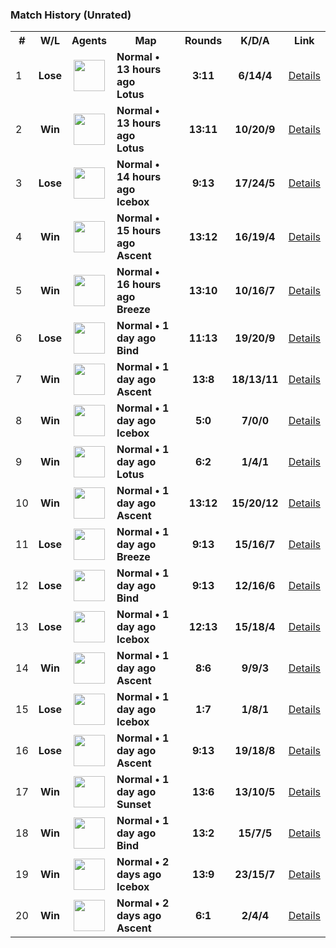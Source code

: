 <h3>Match History (Unrated)</h3>
<table>
  <tr>
    <th>#</th>
    <th>W/L</th>
    <th>Agents</th>
    <th>Map</th>
    <th>Rounds</th>
    <th>K/D/A</th>
    <th>Link</th>
  </tr><tr>
      <td>1</td>
      <td align="center">
        <b>Lose</b>
      </td><td align="center">
          <img src="https://titles.trackercdn.com/valorant-api/agents/add6443a-41bd-e414-f6ad-e58d267f4e95/displayicon.png" width="50">
        </td>
        <td>
          <b>
            Normal • 13 hours ago
            <br>
            Lotus
          </b>
        </td>
        <td align="center">
          <b>3:11</b>
        </td>
        <td align="center">
          <b>6/14/4</b>
        </td>
        <td>
          <a href="./matches/4be755d0-ed7a-4fe6-a9a8-32c07512b98e.md">
            Details
          </a>
        </td></tr><tr>
      <td>2</td>
      <td align="center">
        <b>Win</b>
      </td><td align="center">
          <img src="https://titles.trackercdn.com/valorant-api/agents/1dbf2edd-4729-0984-3115-daa5eed44993/displayicon.png" width="50">
        </td>
        <td>
          <b>
            Normal • 13 hours ago
            <br>
            Lotus
          </b>
        </td>
        <td align="center">
          <b>13:11</b>
        </td>
        <td align="center">
          <b>10/20/9</b>
        </td>
        <td>
          <a href="./matches/c677a38a-71ec-4626-84ce-646f0d433656.md">
            Details
          </a>
        </td></tr><tr>
      <td>3</td>
      <td align="center">
        <b>Lose</b>
      </td><td align="center">
          <img src="https://titles.trackercdn.com/valorant-api/agents/1dbf2edd-4729-0984-3115-daa5eed44993/displayicon.png" width="50">
        </td>
        <td>
          <b>
            Normal • 14 hours ago
            <br>
            Icebox
          </b>
        </td>
        <td align="center">
          <b>9:13</b>
        </td>
        <td align="center">
          <b>17/24/5</b>
        </td>
        <td>
          <a href="./matches/5d5305dc-aa08-47b9-a3f9-c5f1c42a07cd.md">
            Details
          </a>
        </td></tr><tr>
      <td>4</td>
      <td align="center">
        <b>Win</b>
      </td><td align="center">
          <img src="https://titles.trackercdn.com/valorant-api/agents/8e253930-4c05-31dd-1b6c-968525494517/displayicon.png" width="50">
        </td>
        <td>
          <b>
            Normal • 15 hours ago
            <br>
            Ascent
          </b>
        </td>
        <td align="center">
          <b>13:12</b>
        </td>
        <td align="center">
          <b>16/19/4</b>
        </td>
        <td>
          <a href="./matches/3c77008e-01f6-40c4-91c0-43b350c89f86.md">
            Details
          </a>
        </td></tr><tr>
      <td>5</td>
      <td align="center">
        <b>Win</b>
      </td><td align="center">
          <img src="https://titles.trackercdn.com/valorant-api/agents/117ed9e3-49f3-6512-3ccf-0cada7e3823b/displayicon.png" width="50">
        </td>
        <td>
          <b>
            Normal • 16 hours ago
            <br>
            Breeze
          </b>
        </td>
        <td align="center">
          <b>13:10</b>
        </td>
        <td align="center">
          <b>10/16/7</b>
        </td>
        <td>
          <a href="./matches/9fe88671-7a0e-4fb3-952a-14607bef5678.md">
            Details
          </a>
        </td></tr><tr>
      <td>6</td>
      <td align="center">
        <b>Lose</b>
      </td><td align="center">
          <img src="https://titles.trackercdn.com/valorant-api/agents/1dbf2edd-4729-0984-3115-daa5eed44993/displayicon.png" width="50">
        </td>
        <td>
          <b>
            Normal • 1 day ago
            <br>
            Bind
          </b>
        </td>
        <td align="center">
          <b>11:13</b>
        </td>
        <td align="center">
          <b>19/20/9</b>
        </td>
        <td>
          <a href="./matches/696f39c7-f34b-4c9c-9e72-8ab2c983fd1d.md">
            Details
          </a>
        </td></tr><tr>
      <td>7</td>
      <td align="center">
        <b>Win</b>
      </td><td align="center">
          <img src="https://titles.trackercdn.com/valorant-api/agents/1dbf2edd-4729-0984-3115-daa5eed44993/displayicon.png" width="50">
        </td>
        <td>
          <b>
            Normal • 1 day ago
            <br>
            Ascent
          </b>
        </td>
        <td align="center">
          <b>13:8</b>
        </td>
        <td align="center">
          <b>18/13/11</b>
        </td>
        <td>
          <a href="./matches/65ff14fe-4f3e-4cda-bd59-1fbac415b9d7.md">
            Details
          </a>
        </td></tr><tr>
      <td>8</td>
      <td align="center">
        <b>Win</b>
      </td><td align="center">
          <img src="https://titles.trackercdn.com/valorant-api/agents/a3bfb853-43b2-7238-a4f1-ad90e9e46bcc/displayicon.png" width="50">
        </td>
        <td>
          <b>
            Normal • 1 day ago
            <br>
            Icebox
          </b>
        </td>
        <td align="center">
          <b>5:0</b>
        </td>
        <td align="center">
          <b>7/0/0</b>
        </td>
        <td>
          <a href="./matches/54a2a381-c315-44e6-807b-d1edd747db66.md">
            Details
          </a>
        </td></tr><tr>
      <td>9</td>
      <td align="center">
        <b>Win</b>
      </td><td align="center">
          <img src="https://titles.trackercdn.com/valorant-api/agents/add6443a-41bd-e414-f6ad-e58d267f4e95/displayicon.png" width="50">
        </td>
        <td>
          <b>
            Normal • 1 day ago
            <br>
            Lotus
          </b>
        </td>
        <td align="center">
          <b>6:2</b>
        </td>
        <td align="center">
          <b>1/4/1</b>
        </td>
        <td>
          <a href="./matches/698ed63a-d0af-4e3d-8f8a-98c41d4d0258.md">
            Details
          </a>
        </td></tr><tr>
      <td>10</td>
      <td align="center">
        <b>Win</b>
      </td><td align="center">
          <img src="https://titles.trackercdn.com/valorant-api/agents/1dbf2edd-4729-0984-3115-daa5eed44993/displayicon.png" width="50">
        </td>
        <td>
          <b>
            Normal • 1 day ago
            <br>
            Ascent
          </b>
        </td>
        <td align="center">
          <b>13:12</b>
        </td>
        <td align="center">
          <b>15/20/12</b>
        </td>
        <td>
          <a href="./matches/1fe46391-685f-40aa-8550-e9f53f9bb231.md">
            Details
          </a>
        </td></tr><tr>
      <td>11</td>
      <td align="center">
        <b>Lose</b>
      </td><td align="center">
          <img src="https://titles.trackercdn.com/valorant-api/agents/a3bfb853-43b2-7238-a4f1-ad90e9e46bcc/displayicon.png" width="50">
        </td>
        <td>
          <b>
            Normal • 1 day ago
            <br>
            Breeze
          </b>
        </td>
        <td align="center">
          <b>9:13</b>
        </td>
        <td align="center">
          <b>15/16/7</b>
        </td>
        <td>
          <a href="./matches/f834a362-50f4-4528-95c9-3645e24761d7.md">
            Details
          </a>
        </td></tr><tr>
      <td>12</td>
      <td align="center">
        <b>Lose</b>
      </td><td align="center">
          <img src="https://titles.trackercdn.com/valorant-api/agents/8e253930-4c05-31dd-1b6c-968525494517/displayicon.png" width="50">
        </td>
        <td>
          <b>
            Normal • 1 day ago
            <br>
            Bind
          </b>
        </td>
        <td align="center">
          <b>9:13</b>
        </td>
        <td align="center">
          <b>12/16/6</b>
        </td>
        <td>
          <a href="./matches/b4391013-2d07-4112-97ae-ba9a0df229d5.md">
            Details
          </a>
        </td></tr><tr>
      <td>13</td>
      <td align="center">
        <b>Lose</b>
      </td><td align="center">
          <img src="https://titles.trackercdn.com/valorant-api/agents/8e253930-4c05-31dd-1b6c-968525494517/displayicon.png" width="50">
        </td>
        <td>
          <b>
            Normal • 1 day ago
            <br>
            Icebox
          </b>
        </td>
        <td align="center">
          <b>12:13</b>
        </td>
        <td align="center">
          <b>15/18/4</b>
        </td>
        <td>
          <a href="./matches/32b08217-92a5-460e-8ee2-2a820b36fc37.md">
            Details
          </a>
        </td></tr><tr>
      <td>14</td>
      <td align="center">
        <b>Win</b>
      </td><td align="center">
          <img src="https://titles.trackercdn.com/valorant-api/agents/a3bfb853-43b2-7238-a4f1-ad90e9e46bcc/displayicon.png" width="50">
        </td>
        <td>
          <b>
            Normal • 1 day ago
            <br>
            Ascent
          </b>
        </td>
        <td align="center">
          <b>8:6</b>
        </td>
        <td align="center">
          <b>9/9/3</b>
        </td>
        <td>
          <a href="./matches/77e6411f-7afa-499e-81a1-f611c9ad064d.md">
            Details
          </a>
        </td></tr><tr>
      <td>15</td>
      <td align="center">
        <b>Lose</b>
      </td><td align="center">
          <img src="https://titles.trackercdn.com/valorant-api/agents/a3bfb853-43b2-7238-a4f1-ad90e9e46bcc/displayicon.png" width="50">
        </td>
        <td>
          <b>
            Normal • 1 day ago
            <br>
            Icebox
          </b>
        </td>
        <td align="center">
          <b>1:7</b>
        </td>
        <td align="center">
          <b>1/8/1</b>
        </td>
        <td>
          <a href="./matches/247446c7-7597-491c-aa1f-cb7c636b8781.md">
            Details
          </a>
        </td></tr><tr>
      <td>16</td>
      <td align="center">
        <b>Lose</b>
      </td><td align="center">
          <img src="https://titles.trackercdn.com/valorant-api/agents/8e253930-4c05-31dd-1b6c-968525494517/displayicon.png" width="50">
        </td>
        <td>
          <b>
            Normal • 1 day ago
            <br>
            Ascent
          </b>
        </td>
        <td align="center">
          <b>9:13</b>
        </td>
        <td align="center">
          <b>19/18/8</b>
        </td>
        <td>
          <a href="./matches/8dddcdcc-ce5d-48b7-b85e-26f63c823f46.md">
            Details
          </a>
        </td></tr><tr>
      <td>17</td>
      <td align="center">
        <b>Win</b>
      </td><td align="center">
          <img src="https://titles.trackercdn.com/valorant-api/agents/320b2a48-4d9b-a075-30f1-1f93a9b638fa/displayicon.png" width="50">
        </td>
        <td>
          <b>
            Normal • 1 day ago
            <br>
            Sunset
          </b>
        </td>
        <td align="center">
          <b>13:6</b>
        </td>
        <td align="center">
          <b>13/10/5</b>
        </td>
        <td>
          <a href="./matches/9ea601a9-b8a6-44fd-a2d7-9a9314891894.md">
            Details
          </a>
        </td></tr><tr>
      <td>18</td>
      <td align="center">
        <b>Win</b>
      </td><td align="center">
          <img src="https://titles.trackercdn.com/valorant-api/agents/8e253930-4c05-31dd-1b6c-968525494517/displayicon.png" width="50">
        </td>
        <td>
          <b>
            Normal • 1 day ago
            <br>
            Bind
          </b>
        </td>
        <td align="center">
          <b>13:2</b>
        </td>
        <td align="center">
          <b>15/7/5</b>
        </td>
        <td>
          <a href="./matches/5c82848f-02c3-40f7-94db-591c015d069d.md">
            Details
          </a>
        </td></tr><tr>
      <td>19</td>
      <td align="center">
        <b>Win</b>
      </td><td align="center">
          <img src="https://titles.trackercdn.com/valorant-api/agents/a3bfb853-43b2-7238-a4f1-ad90e9e46bcc/displayicon.png" width="50">
        </td>
        <td>
          <b>
            Normal • 2 days ago
            <br>
            Icebox
          </b>
        </td>
        <td align="center">
          <b>13:9</b>
        </td>
        <td align="center">
          <b>23/15/7</b>
        </td>
        <td>
          <a href="./matches/9f2aea7b-0f82-4b5c-b862-733d907df195.md">
            Details
          </a>
        </td></tr><tr>
      <td>20</td>
      <td align="center">
        <b>Win</b>
      </td><td align="center">
          <img src="https://titles.trackercdn.com/valorant-api/agents/117ed9e3-49f3-6512-3ccf-0cada7e3823b/displayicon.png" width="50">
        </td>
        <td>
          <b>
            Normal • 2 days ago
            <br>
            Ascent
          </b>
        </td>
        <td align="center">
          <b>6:1</b>
        </td>
        <td align="center">
          <b>2/4/4</b>
        </td>
        <td>
          <a href="./matches/2baf46d2-1608-4cc0-a2ae-3c58775c48b5.md">
            Details
          </a>
        </td></tr></table>
